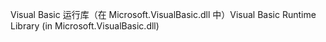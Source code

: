 <span data-ttu-id="a5371-101">Visual Basic 运行库（在 Microsoft.VisualBasic.dll 中）</span><span class="sxs-lookup"><span data-stu-id="a5371-101">Visual Basic Runtime Library (in Microsoft.VisualBasic.dll)</span></span>